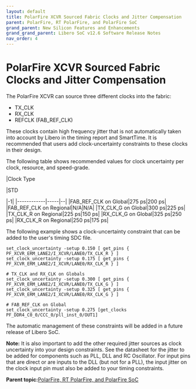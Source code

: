 ```yaml
---
layout: default
title: PolarFire XCVR Sourced Fabric Clocks and Jitter Compensation
parent: PolarFire, RT PolarFire, and PolarFire SoC
grand_parent: New Silicon Features and Enhancements
grand_grand_parent: Libero SoC v12.6 Software Release Notes
nav_order: 4
---
```

# PolarFire XCVR Sourced Fabric Clocks and Jitter Compensation

The PolarFire XCVR can source three different clocks into the fabric:

-   TX\_CLK
-   RX\_CLK
-   REFCLK \(FAB\_REF\_CLK\)

These clocks contain high frequency jitter that is not automatically taken into account by Libero in the timing report and SmartTime. It is recommended that users add clock-uncertainty constraints to these clocks in their design.

The following table shows recommended values for clock uncertainty per clock, resource, and speed-grade.

|Clock Type

|STD

|-1|
|------------|-----|--|
|FAB\_REF\_CLK on Global|275 ps|200 ps|
|FAB\_REF\_CLK on Regional|N/A|N/A|
|TX\_CLK\_G on Global|300 ps|225 ps|
|TX\_CLK\_R on Regional|225 ps|150 ps|
|RX\_CLK\_G on Global|325 ps|250 ps|
|RX\_CLK\_R on Regional|250 ps|175 ps|

The following example shows a clock-uncertainty constraint that can be added to the user's timing SDC file.

```
set_clock_uncertainty -setup 0.150 [ get_pins { PF_XCVR_ERM_LANE2/I_XCVR/LANE0/TX_CLK_R } ]
set_clock_uncertainty -setup 0.175 [ get_pins { PF_XCVR_ERM_LANE2/I_XCVR/LANE0/RX_CLK_R } ]

# TX_CLK and RX_CLK on Globals
set_clock_uncertainty -setup 0.300 [ get_pins { PF_XCVR_ERM_LANE2/I_XCVR/LANE0/TX_CLK_G } ]
set_clock_uncertainty -setup 0.325 [ get_pins { PF_XCVR_ERM_LANE2/I_XCVR/LANE0/RX_CLK_G } ]

# FAB_REF_CLK on Global
set_clock_uncertainty -setup 0.275 [get_clocks PF_DDR4_C0_0/CCC_0/pll_inst_0/OUT1]

```

The automatic management of these constraints will be added in a future release of Libero SoC.

**Note:** It is also important to add the other required jitter sources as clock uncertainty into your design constraints. See the datasheet for the jitter to be added for components such as PLL, DLL and RC Oscillator. For input pins that are direct or are inputs to the DLL \(but not for a PLL\), the input jitter on the clock input pin must also be added to your timing constraints.

**Parent topic:**[PolarFire, RT PolarFire, and PolarFire SoC](GUID-FD2E56AA-67B5-4642-BA0B-63904E515EA3.md)

